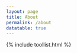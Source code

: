 ```yaml
---
layout: page
title: About
permalink: /about
datatable: true
---
```



{% include toollist.html %}


